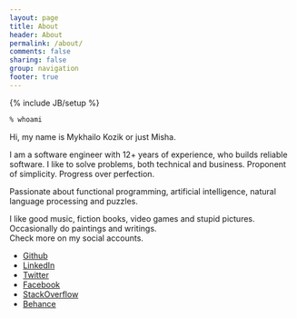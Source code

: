 ```yaml
---
layout: page
title: About
header: About
permalink: /about/
comments: false
sharing: false
group: navigation
footer: true
---
```

{% include JB/setup %}

```bash
% whoami
```

Hi, my name is Mykhailo Kozik or just Misha.

I am a software engineer with 12+ years of experience, who builds reliable software. 
I like to solve problems, both technical and business. 
Proponent of simplicity. Progress over perfection.

Passionate about functional programming, artificial intelligence, natural language processing and puzzles.

I like good music, fiction books, video games and stupid pictures. 
Occasionally do paintings and writings.  
Check more on my social accounts.

* [Github](https://github.com/mishadoff)
* [LinkedIn](https://www.linkedin.com/pub/mykhailo-kozik/19/6b6/b25)
* [Twitter](https://twitter.com/mishadoff)
* [Facebook](https://www.facebook.com/mishadoff)
* [StackOverflow](http://stackoverflow.com/users/555553/mishadoff)
* [Behance](https://www.behance.net/mishadoff)
